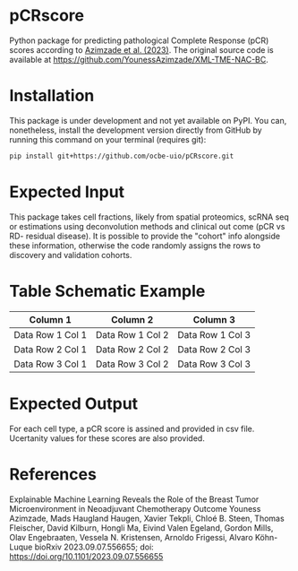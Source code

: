 # pCRscore

Python package for predicting pathological Complete Response (pCR) scores according to [Azimzade et al. (2023)](https://www.biorxiv.org/content/10.1101/2023.09.07.556655). The original source code is available at https://github.com/YounessAzimzade/XML-TME-NAC-BC.

# Installation

This package is under development and not yet available on PyPI. You can, nonetheless, install the development version directly from GitHub by running this command on your terminal (requires git):

```bash
pip install git+https://github.com/ocbe-uio/pCRscore.git
```

# Expected Input

This package takes cell fractions, likely from spatial proteomics, scRNA seq or estimations using deconvolution methods and clinical out come (pCR vs RD- residual disease). It is possible to provide the "cohort" info   alongside these information, otherwise the code randomly assigns the rows to discovery and validation cohorts. 
# Table Schematic Example

| Column 1       | Column 2        | Column 3       |
|-----------------|-----------------|----------------|
| Data Row 1 Col 1| Data Row 1 Col 2| Data Row 1 Col 3|
| Data Row 2 Col 1| Data Row 2 Col 2| Data Row 2 Col 3|
| Data Row 3 Col 1| Data Row 3 Col 2| Data Row 3 Col 3|


# Expected Output
For each cell type, a pCR score is assined and provided in csv file. Ucertanity values for these scores are also provided. 

# References

Explainable Machine Learning Reveals the Role of the Breast Tumor Microenvironment in Neoadjuvant Chemotherapy Outcome
Youness Azimzade, Mads Haugland Haugen, Xavier Tekpli, Chloé B. Steen, Thomas Fleischer, David Kilburn, Hongli Ma, Eivind Valen Egeland, Gordon Mills, Olav Engebraaten, Vessela N. Kristensen, Arnoldo Frigessi, Alvaro Köhn-Luque
bioRxiv 2023.09.07.556655; doi: https://doi.org/10.1101/2023.09.07.556655
